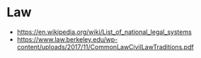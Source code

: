# Law

* <https://en.wikipedia.org/wiki/List_of_national_legal_systems>
* <https://www.law.berkeley.edu/wp-content/uploads/2017/11/CommonLawCivilLawTraditions.pdf>
